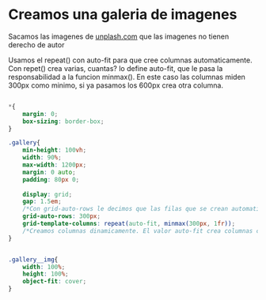 # Creamos una galeria de imagenes

Sacamos las imagenes de [unplash.com](https://unsplash.com/es) que las imagenes no tienen derecho de autor


Usamos el repeat() con auto-fit para que cree columnas automaticamente. 
Con repet() crea varias, cuantas? lo define auto-fit, que le pasa la responsabilidad a la funcion minmax().
En este caso las columnas miden 300px como minimo, si ya pasamos los 600px crea otra columna.

```css

*{
    margin: 0;
    box-sizing: border-box;
}

.gallery{
    min-height: 100vh;
    width: 90%;
    max-width: 1200px;
    margin: 0 auto;
    padding: 80px 0;
    
    display: grid;
    gap: 1.5em;
    /*Con grid-auto-rows le decimos que las filas que se crean automaticamente midan 300px*/
    grid-auto-rows: 300px;
    grid-template-columns: repeat(auto-fit, minmax(300px, 1fr));
    /*Creamos columnas dinamicamente. El valor auto-fit crea columnas como sea posible*/
}


.gallery__img{
    width: 100%;
    height: 100%;
    object-fit: cover;
}

```
